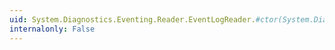 ```yaml
---
uid: System.Diagnostics.Eventing.Reader.EventLogReader.#ctor(System.Diagnostics.Eventing.Reader.EventLogQuery)
internalonly: False
---
```

